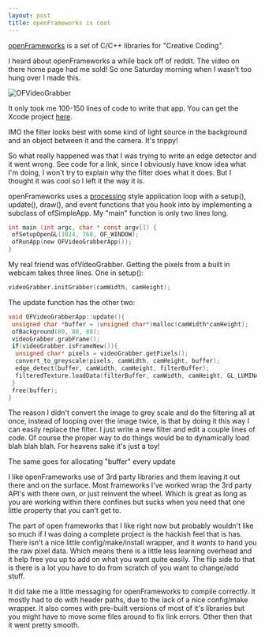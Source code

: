 ```yaml
---
layout: post
title: openFrameworks is cool
---
```


[openFrameworks](http://www.openframeworks.cc/) is a set of C/C++ libraries for "Creative Coding".

I heard about openFrameworks a while back off of reddit. The video on there home page had me sold! So one Saturday morning when I wasn't too hung over I made this.

![OFVideoGrabber](http://farm4.staticflickr.com/3375/3445897429_bbd93b5618_d.jpg)

It only took me 100-150 lines of code to write that app. You can get the Xcode project [here](http://github.com/tantalum/ofvideograbber/tree/master).

IMO the filter looks best with some kind of light source in the background and an object between it and the camera. It's trippy!

So what really happened was that I was trying to write an edge detector and it went wrong. See code for a link, since I obviously have know idea what I'm doing, I won't try to explain why the filter does what it does. But I thought it was cool so I left it the way it is.

openFrameworks uses a [processing](http://processing.org/) style application loop with a setup(), update(), draw(), and event functions that you hook into by implementing a subclass of ofSimpleApp. My "main" function is only two lines long.

```c
int main (int argc, char * const argv[]) {
 ofSetupOpenGL(1024, 768, OF_WINDOW);
 ofRunApp(new OFVideoGrabberApp());
}
```

My real friend was ofVideoGrabber. Getting the pixels from a built in webcam takes three lines. One in setup():

```c
videoGrabber.initGrabber(camWidth, camHeight);

```

The update function has the other two:

```c
void OFVideoGrabberApp::update(){
 unsigned char *buffer = (unsigned char*)malloc(camWidth*camHeight);
 ofBackground(80, 80, 80);
 videoGrabber.grabFrame();
 if(videoGrabber.isFrameNew()){
  unsigned char* pixels = videoGrabber.getPixels();
  convert_to_greyscale(pixels, camWidth, camHeight, buffer);
  edge_detect(buffer, camWidth, camHeight, filterBuffer);
  filteredTexture.loadData(filterBuffer, camWidth, camHeight, GL_LUMINANCE);
 }
 free(buffer);
}

```

The reason I didn't convert the image to grey scale and do the filtering all at once, instead of looping over the image twice, is that by doing it this way I can easily replace the filter. I just write a new filter and edit a couple lines of code. Of course the proper way to do things would be to dynamically load blah blah blah. For heavens sake it's just a toy!

The same goes for allocating "buffer" every update

I like openFrameworks use of 3rd party libraries and them leaving it out there and on the surface. Most frameworks I've worked wrap the 3rd party API's with there own, or just reinvent the wheel. Which is great as long as you are working within there confines but sucks when you need that one little property that you can't get to.

The part of open frameworks that I like right now but probably wouldn't like so much if I was doing a complete project is the hackish feel that is has. There isn't a nice little config/make/install wrapper, and it _wants_ to hand you the raw pixel data. Which means there is a little less learning overhead and it help free you up to add on what you want quite easily. The flip side to that is there is a lot you have to do from scratch of you want to change/add stuff.

It did take me a little messaging for openFrameworks to compile correctly. It mostly had to do with header paths, due to the lack of a nice config/make wrapper. It also comes with pre-built versions of most of it's libraries but you might have to move some files around to fix link errors. Other then that it went pretty smooth.





